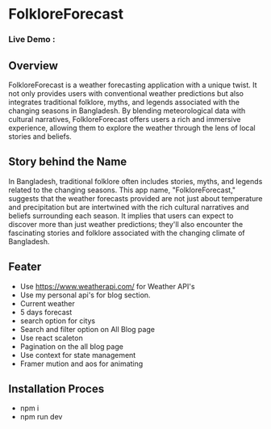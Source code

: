# FolkloreForecast

### Live Demo : 

## Overview

FolkloreForecast is a weather forecasting application with a unique twist. It not only provides users with conventional weather predictions but also integrates traditional folklore, myths, and legends associated with the changing seasons in Bangladesh. By blending meteorological data with cultural narratives, FolkloreForecast offers users a rich and immersive experience, allowing them to explore the weather through the lens of local stories and beliefs.

## Story behind the Name

In Bangladesh, traditional folklore often includes stories, myths, and legends related to the changing seasons. This app name, "FolkloreForecast," suggests that the weather forecasts provided are not just about temperature and precipitation but are intertwined with the rich cultural narratives and beliefs surrounding each season. It implies that users can expect to discover more than just weather predictions; they'll also encounter the fascinating stories and folklore associated with the changing climate of Bangladesh.


## Feater

- Use https://www.weatherapi.com/ for Weather API's
- Use my personal api's for blog section.
- Current weather
- 5 days forecast
- search option for citys 
- Search and filter option on All Blog page
- Use react scaleton
- Pagination on the all blog page
- Use context for state management
- Framer mution and aos for animating


## Installation Proces

- npm i 
- npm run dev
